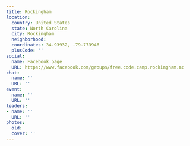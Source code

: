```yaml
---
title: Rockingham
location:
  country: United States
  state: North Carolina
  city: Rockingham
  neighborhood: 
  coordinates: 34.93932, -79.773946
  plusCode: ''
social:
  name: Facebook page
  URL: https://www.facebook.com/groups/free.code.camp.rockingham.nc
chat:
  name: ''
  URL: ''
event:
  name: ''
  URL: ''
leaders:
- name: ''
  URL: ''
photos:
  old: 
  cover: ''
---
```

